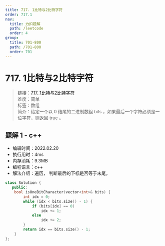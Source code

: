 ```yaml
---
title: 717. 1比特与2比特字符
order: 717.1
nav:
  title: 力扣题解
  path: /leetcode
  order: 4
group:
  title: 701-800
  path: /701-800
  order: 701
---
```


# 717. 1比特与2比特字符
    
> 链接：[717. 1比特与2比特字符](https://leetcode-cn.com/problems/1-bit-and-2-bit-characters/)  
> 难度：简单  
> 标签：数组  
> 简介：给定一个以 0 结尾的二进制数组 bits ，如果最后一个字符必须是一位字符，则返回 true 。
      
## 题解 1 - c++
- 编辑时间：2022.02.20
- 执行用时：4ms
- 内存消耗：9.3MB
- 编程语言：c++
- 解法介绍：遍历， 判断最后的下标是否等于末尾。
```c++
class Solution {
   public:
    bool isOneBitCharacter(vector<int>& bits) {
        int idx = 0;
        while (idx < bits.size() - 1) {
            if (bits[idx] == 0)
                idx += 1;
            else
                idx += 2;
        }
        return idx == bits.size() - 1;
    }
};
```

      